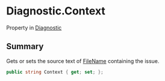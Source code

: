 # Diagnostic.Context

Property in [Diagnostic](/api/csharp/yarn.compiler.diagnostic.md)

## Summary


Gets or sets the source text of  <a href="yarn.compiler.diagnostic.filename.md">FileName</a>  containing
the issue.


```csharp
public string Context { get; set; };
```

